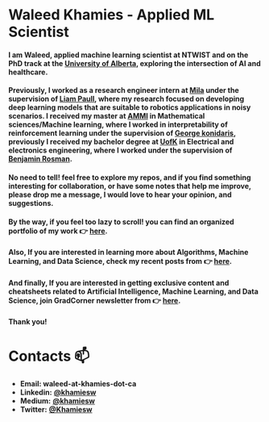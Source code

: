 # Waleed Khamies - Applied ML Scientist

#### I am Waleed, applied machine learning scientist at NTWIST and on the PhD track at the [University of Alberta](https://apps.ualberta.ca/directory/person/khamies), exploring the intersection of AI and healthcare.

#### Previously, I worked as a research engineer intern at [Mila](https://mila.quebec/) under the supervision of [Liam Paull](https://liampaull.ca/), where my research focused on developing deep learning models that are suitable to robotics applications in noisy scenarios. I received my master at [AMMI](https://aimsammi.org/) in Mathematical sciences/Machine learning, where I worked in interpretability of reinforcement learning under the supervision of [George konidaris](http://cs.brown.edu/people/gdk/), previously I received my bachelor degree at [UofK](https://www.uofk.edu/en) in Electrical and electronics engineering, where I worked under the supervision of [Benjamin Rosman](https://www.benjaminrosman.com/).

#### No need to tell! feel free to explore my repos, and if you find something interesting for collaboration, or have some notes that help me improve, please drop me a message, I would love to hear your opinion, and suggestions.

#### By the way, if you feel too lazy to scroll! you can find an organized portfolio of my work 👉 [here](https://waleed.khamies.ca/projects/).


#### Also, If you are interested in learning more about Algorithms, Machine Learning, and Data Science, check my recent posts from 👉 [here](https://publication.gradcorner.ca/).

#### And finally, If you are interested in getting exclusive content and cheatsheets related to Artificial Intelligence, Machine Learning, and Data Science, join GradCorner newsletter from 👉 [here](https://publication.gradcorner.ca/).
<!-- #### **News** :loudspeaker:: **I am open to the job market, feel free to drop me a message if you have something interesting!**
 -->


#### Thank you!



# Contacts :mailbox:

- **Email: waleed-at-khamies-dot-ca** 
- **Linkedin:**  [**@khamiesw**](https://www.linkedin.com/in/khamiesw/)
- **Medium:** [**@khamiesw**](https://medium.com/@khamiesw)
- **Twitter:** [**@Khamiesw**](https://twitter.com/khamiesw)

